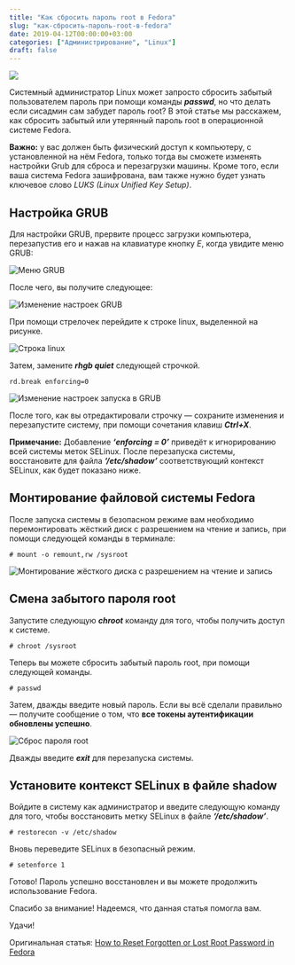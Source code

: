```yaml
---
title: "Как сбросить пароль root в Fedora"
slug: "как-сбросить-пароль-root-в-fedora"
date: 2019-04-12T00:00:00+03:00
categories: ["Администрирование", "Linux"]
draft: false
---
```


![](/posts/как-сбросить-пароль-root-в-fedora/shapka5-1.jpg)

Системный администратор Linux может запросто сбросить забытый пользователем пароль при помощи команды **_passwd_**, но что
делать если сисадмин сам забудет пароль root? В этой статье мы расскажем, как сбросить забытый или утерянный пароль root
в операционной системе Fedora.

**Важно:** у вас должен быть физический доступ к компьютеру, с установленной на нём Fedora, только тогда вы сможете изменять
настройки Grub для сброса и перезагрузки машины. Кроме того, если ваша система Fedora зашифрована, вам также нужно будет
узнать ключевое слово _LUKS (Linux Unified Key Setup)_.

## Настройка GRUB

Для настройки GRUB, прервите процесс загрузки компьютера, перезапустив его и нажав на клавиатуре кнопку _E_, когда увидите
меню GRUB:

![Меню GRUB](https://www.tecmint.com/wp-content/uploads/2019/03/Fedora-Grub-Menu.png)

После чего, вы получите следующее:

![Изменение настроек GRUB](https://www.tecmint.com/wp-content/uploads/2019/03/Edit-Fedora-Grub-Settings.png)

При помощи стрелочек перейдите к строке linux, выделенной на рисунке.

![Строка linux](https://www.tecmint.com/wp-content/uploads/2019/03/Find-Linux-in-Grub-Settings.png)

Затем, замените **_rhgb quiet_** следующей строчкой.

```
rd.break enforcing=0
```

![Изменение настроек запуска в GRUB](https://www.tecmint.com/wp-content/uploads/2019/03/Edit-Fedora-Grub-Boot-Settings.png)

После того, как вы отредактировали строчку — сохраните изменения и перезапустите систему, при помощи сочетания клавиш
**_Ctrl+X_**.

**Примечание:** Добавление **_‘enforcing = 0’_** приведёт к игнорированию всей системы меток SELinux. После перезапуска системы,
восстановите для файла **_‘/etc/shadow’_** соответствующий контекст SELinux, как будет показано ниже.

## Монтирование файловой системы Fedora

После запуска системы в безопасном режиме вам необходимо перемонтировать жёсткий диск с разрешением на чтение и запись,
при помощи следующей команды в терминале:

```
# mount -o remount,rw /sysroot
```

![Монтирование жёсткого диска с разрешением на чтение и запись](https://www.tecmint.com/wp-content/uploads/2019/03/Mount-Fedora-Drive-in-Read-Write-Access.png)

## Смена забытого пароля root

Запустите следующую **_chroot_** команду для того, чтобы получить доступ к системе.

```
# chroot /sysroot
```

Теперь вы можете сбросить забытый пароль root, при помощи следующей команды.

```
# passwd
```

Затем, дважды введите новый пароль. Если вы всё сделали правильно — получите сообщение о том, что **все токены
аутентификации обновлены успешно**.

![Сброс пароля root](https://www.tecmint.com/wp-content/uploads/2019/03/Reset-Fedora-Root-User-Password.png)

Дважды введите **_exit_** для перезапуска системы.

## Установите контекст SELinux в файле shadow

Войдите в систему как администратор и введите следующую команду для того, чтобы восстановить метку SELinux в файле
**_‘/etc/shadow’_**.

```
# restorecon -v /etc/shadow
```

Вновь переведите SELinux в безопасный режим.

```
# setenforce 1
```

Готово! Пароль успешно восстановлен и вы можете продолжить использование Fedora.

Спасибо за внимание! Надеемся, что данная статья помогла вам.

Удачи!

Оригинальная статья: [How to Reset Forgotten or Lost Root Password in Fedora](https://www.tecmint.com/reset-forgotten-or-lost-root-password-in-fedora/)
